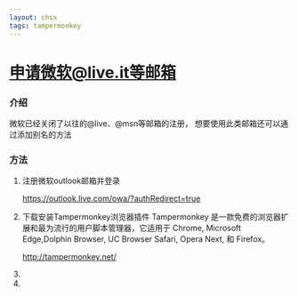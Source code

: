 ```yaml
---
layout: chsx
tags: tampermonkey 
---
```


# 申请微软@live.it等邮箱

### 介绍

微软已经关闭了以往的@live、@msn等邮箱的注册， 想要使用此类邮箱还可以通过添加别名的方法

### 方法

1. 注册微软outlook邮箱并登录 

    https://outlook.live.com/owa/?authRedirect=true
2. 下载安装Tampermonkey浏览器插件
    Tampermonkey 是一款免费的浏览器扩展和最为流行的用户脚本管理器，它适用于 Chrome, Microsoft Edge,Dolphin Browser, UC Browser Safari, Opera Next, 和 Firefox。 

    http://tampermonkey.net/
3.  

4. 







